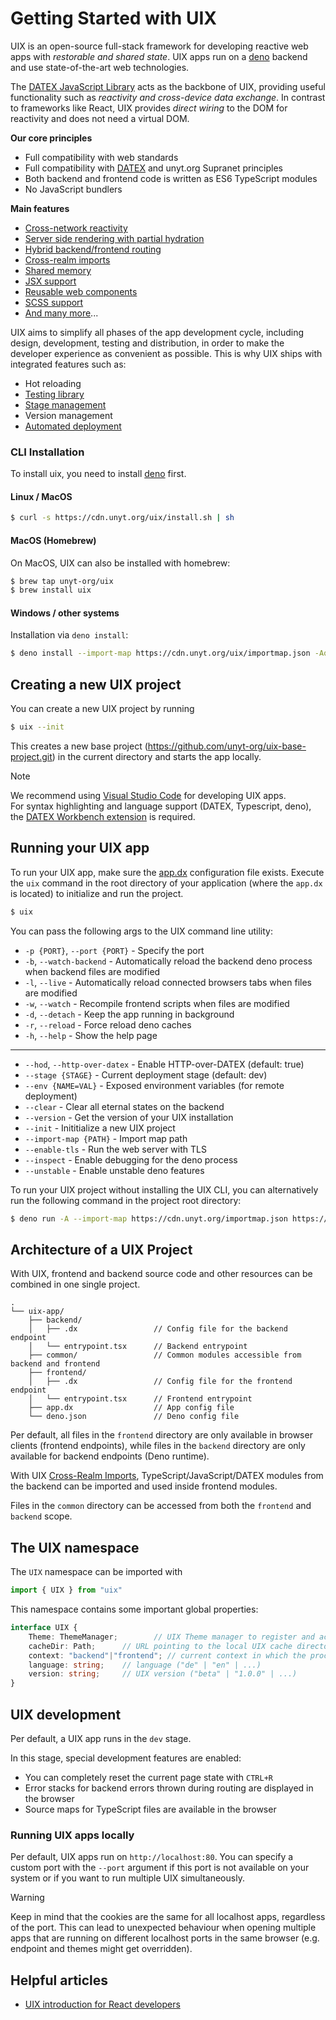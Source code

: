 # Getting Started with UIX

UIX is an open-source full-stack framework for developing reactive web apps with *restorable and shared state*.
UIX apps run on a [deno](https://docs.deno.com/runtime/manual) backend and use state-of-the-art web technologies.

The [DATEX JavaScript Library](https://docs.unyt.org/manual/datex/introduction) acts as the backbone of UIX, providing useful functionality such as *reactivity and cross-device data exchange*.
In contrast to frameworks like React, UIX provides *direct wiring* to the DOM for reactivity and does not need a virtual DOM.

**Our core principles**
 * Full compatibility with web standards
 * Full compatibility with [DATEX](https://github.com/unyt-org/datex-specification) and unyt.org Supranet principles
 * Both backend and frontend code is written as ES6 TypeScript modules
 * No JavaScript bundlers

**Main features**
 * [Cross-network reactivity](02%20Cross-Realm%20Imports.md#Reactivity)
 * [Server side rendering with partial hydration](07%20Rendering%20Methods.md)
 * [Hybrid backend/frontend routing](05%20Entrypoints%20and%20Routing.md)
 * [Cross-realm imports](./02%20Cross-Realm%20Imports.md#cross-realm-imports)
 * [Shared memory](02%20Cross-Realm%20Imports.md#Synchronization)
 * [JSX support](./03%20JSX.md)
 * [Reusable web components](./04%20Components.md)
 * [SCSS support](./11%20Style%20and%20Themes.md#SCSS)
 * [And many more](https://uix.unyt.org)...

UIX aims to simplify all phases of the app development cycle, including design, development, testing and distribution, in order to make the developer experience as convenient as possible. 
This is why UIX ships with integrated features such as:
 * Hot reloading
 * [Testing library](https://github.com/unyt-org/unyt-tests/)
 * [Stage management](./08%20Configuration.md#app-deployment-stages)
 * Version management
 * [Automated deployment](./13%20Deployment.md)

### CLI Installation

To install uix, you need to install [deno](https://docs.deno.com/runtime/manual/getting_started/installation) first.

#### Linux / MacOS

```bash
$ curl -s https://cdn.unyt.org/uix/install.sh | sh
```

#### MacOS (Homebrew)

On MacOS, UIX can also be installed with homebrew:
```bash
$ brew tap unyt-org/uix
$ brew install uix
```

#### Windows / other systems

Installation via `deno install`:

```bash
$ deno install --import-map https://cdn.unyt.org/uix/importmap.json -Aq -n uix https://cdn.unyt.org/uix/run.ts
```

## Creating a new UIX project

You can create a new UIX project by running
```bash
$ uix --init
```

This creates a new base project (https://github.com/unyt-org/uix-base-project.git) in the current directory
and starts the app locally.

> [!NOTE]
> We recommend using <a target="_blank" href="https://code.visualstudio.com/download">Visual Studio Code</a> for developing UIX apps.<br/>
> For syntax highlighting and language support (DATEX, Typescript, deno), the <a target="_blank" href="https://marketplace.visualstudio.com/items?itemName=unytorg.datex-workbench">DATEX Workbench extension</a> is required.


## Running your UIX app
To run your UIX app, make sure the [app.dx]() configuration file exists.
Execute the `uix` command in the root directory of your application (where the `app.dx` is located) to initialize and run the project.

```bash
$ uix
```

You can pass the following args to the UIX command line utility:
* `-p {PORT}`, `--port {PORT}`  - Specify the port
* `-b`, `--watch-backend`       - Automatically reload the backend deno process when backend files are modified
* `-l`, `--live`                - Automatically reload connected browsers tabs when files are modified
* `-w`, `--watch`               - Recompile frontend scripts when files are modified
* `-d`, `--detach`              - Keep the app running in background
* `-r`, `--reload`              - Force reload deno caches
* `-h`, `--help`                - Show the help page

---

* `--hod`, `--http-over-datex`  - Enable HTTP-over-DATEX (default: true)
* `--stage {STAGE}`             - Current deployment stage (default: dev)
* `--env {NAME=VAL}`            - Exposed environment variables (for remote deployment)
* `--clear`                     - Clear all eternal states on the backend
* `--version`                   - Get the version of your UIX installation
* `--init`                      - Inititialize a new UIX project
* `--import-map {PATH}`         - Import map path
* `--enable-tls`                - Run the web server with TLS
* `--inspect`                   - Enable debugging for the deno process
* `--unstable`                  - Enable unstable deno features


To run your UIX project without installing the UIX CLI, you can alternatively run the following command in the project root directory:
```bash
$ deno run -A --import-map https://cdn.unyt.org/importmap.json https://cdn.unyt.org/uix/run.ts
```

## Architecture of a UIX Project
With UIX, frontend and backend source code and other resources can be combined in one single project.

```
.
└── uix-app/
    ├── backend/
    │   ├── .dx                 // Config file for the backend endpoint
    │   └── entrypoint.tsx      // Backend entrypoint
    ├── common/                 // Common modules accessible from backend and frontend
    ├── frontend/
    │   ├── .dx                 // Config file for the frontend endpoint
    │   └── entrypoint.tsx      // Frontend entrypoint
    ├── app.dx                  // App config file
    └── deno.json               // Deno config file
```

Per default, all files in the `frontend` directory are only available in browser clients (frontend endpoints), while files in the `backend` directory are only available for backend endpoints (Deno runtime).

With UIX [Cross-Realm Imports](./02%20Cross-Realm%20Imports.md#cross-realm-imports), TypeScript/JavaScript/DATEX modules from the backend can be imported and used inside frontend modules.

Files in the `common` directory can be accessed from both the `frontend` and `backend` scope.

## The UIX namespace
The `UIX` namespace can be imported
with
```ts
import { UIX } from "uix"
```

This namespace contains some important global properties:
```ts
interface UIX {
    Theme: ThemeManager;        // UIX Theme manager to register and activate themes and dark/light mode
    cacheDir: Path;      // URL pointing to the local UIX cache directory (only for backend)
    context: "backend"|"frontend"; // current context in which the process is running
    language: string;    // language ("de" | "en" | ...)
    version: string;     // UIX version ("beta" | "1.0.0" | ...)
}
```

## UIX development

Per default, a UIX app runs in the `dev` stage. 

In this stage, special development features are enabled:
 * You can completely reset the current page state with `CTRL+R`
 * Error stacks for backend errors thrown during routing are displayed in the browser
 * Source maps for TypeScript files are available in the browser

### Running UIX apps locally

Per default, UIX apps run on `http://localhost:80`.
You can specify a custom port with the `--port` argument if this port is not available
on your system or if you want to run multiple UIX simultaneously.

> [!WARNING]
> Keep in mind that the cookies are the same for all localhost apps, regardless of the port.
> This can lead to unexpected behaviour when opening multiple apps that are running on different localhost ports in the same browser (e.g. endpoint and themes might get overridden).


## Helpful articles

* [UIX introduction for React developers](https://unyt.blog/article/2023-11-03-gettings-started-with-uix-coming-from-react)

